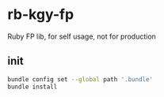 # rb-kgy-fp
Ruby FP lib, for self usage, not for production

## init
```sh
bundle config set --global path '.bundle'
bundle install
```
